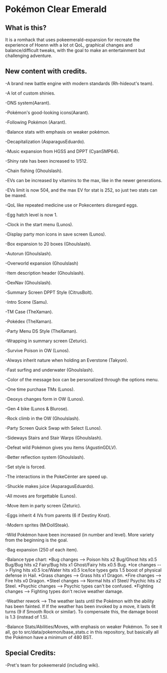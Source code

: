 # Pokémon Clear Emerald

## What is this?

It is a romhack that uses pokeemerald-expansion for recreate the experience of Hoenn with a lot ot QoL, graphical changes and balance/difficult tweaks, with the goal to make an entertainment but challenging adventure.

## New content with credits.

-A brand new battle engine with modern standards (Rh-hideout's team).

-A lot of custom shinies.

-DNS system(Aarant).

-Pokémon's good-looking icons(Aarant).

-Following Pokémon (Aarant).

-Balance stats with emphasis on weaker pokémon.

-Decapitalization (AsparagusEduardo).

-Music expansion from HGSS and DPPT (CyanSMP64).

-Shiny rate has been increased to 1/512.

-Chain fishing (Ghoulslash).

-EVs can be increased by vitamins to the max, like in the newer generations.

-EVs limit is now 504, and the max EV for stat is 252, so just two stats can be maxed.

-QoL like repeated medicine use or Pokecenters disregard eggs.

-Egg hatch level is now 1.

-Clock in the start menu (Lunos).

-Display party mon icons in save screen (Lunos).

-Box expansion to 20 boxes (Ghoulslash).

-Autorun (Ghoulslash).

-Overworld expansion (Ghoulslash)

-Item description header (Ghoulslash).

-DexNav (Ghoulslash). 

-Summary Screen DPPT Style (CitrusBolt).

-Intro Scene (Samu).

-TM Case (TheXaman).

-Pokédex (TheXaman).

-Party Menu DS Style (TheXaman).

-Wrapping in summary screen (Zeturic).

-Survive Poison in OW (Lunos).

-Always inherit nature when holding an Everstone (Takyon).

-Fast surfing and underwater (Ghoulslash).

-Color of the message box can be personalized through the options menu.

-One time purchase TMs (Lunos).

-Deoxys changes form in OW (Lunos).

-Gen 4 bike (Lunos & Blurose).

-Rock climb in the OW (Ghoulslash).

-Party Screen Quick Swap with Select (Lunos).

-Sideways Stairs and Stair Warps (Ghoulslash).

-Defeat wild Pokémon gives you items (AgustinGDLV).

-Better reflection system (Ghoulslash).

-Set style is forced.

-The interactions in the PokeCénter are speed up.

-Shuckle makes juice (AsparagusEduardo).

-All moves are forgettable (Lunos).

-Move item in party screen (Zeturic).

-Eggs inherit 4 IVs from parents (6 if Destiny Knot).

-Modern sprites (MrDollSteak).

-Wild Pokémon have been increased (in number and level). More variety from the beginning is the goal.

-Bag expansion (250 of each item).

-Balance type chart: 
*Bug changes --> Poison hits x2 Bug/Ghost hits x0.5 Bug/Bug hits x2 Fairy/Bug hits x1 Ghost/Fairy hits x0.5 Bug.
*Ice changes --> Flying hits x0.5 Ice/Water hits x0.5 Ice/Ice types gets 1.5 boost of physical defense in Hail.
*Grass changes --> Grass hits x1 Dragon.
*Fire changes --> Fire hits x0 Dragon.
*Steel changes --> Normal hits x1 Steel/ Psychic hits x2 Steel.
*Psychic changes --> Psychic types can't be confused.
*Fighting changes --> Fighting types don't recive weather damage.

-Weather rework --> The weather lasts until the Pokémon with the ability has been fainted. If If the weather has been invoked by a move, it lasts 6t turns (9 if Smooth Rock or similar). To compensate this, the damage boost is 1.3 (instead of 1.5).

-Balance Stats/Abilities/Moves, with enphasis on weaker Pokémon. To see it all, go to src/data/pokemon/base_stats.c in this repository, but basically all the Pokémon have a minimum of 480 BST.

## Special Credits:

-Pret's team for pokeemerald (including wiki).
